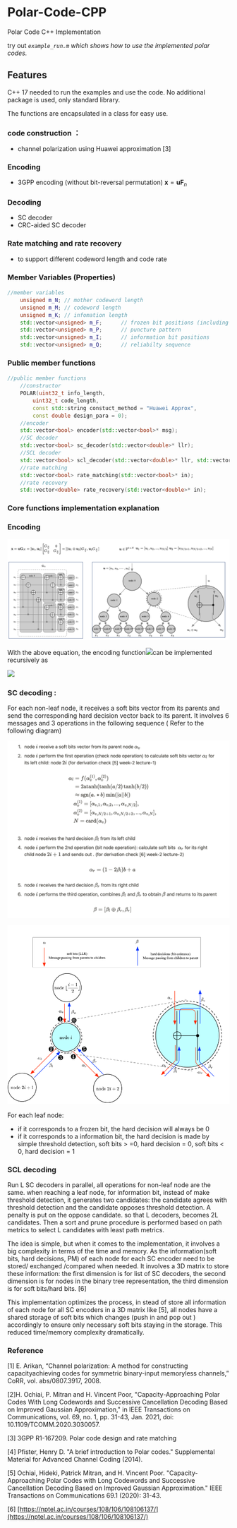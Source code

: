 # Polar-Code-CPP
Polar Code C++ Implementation

try out *`example_run.m`  which shows how to use the implemented polar codes.*

## Features

C++ 17 needed to run the examples and use the code.  No additional package is used, only standard library.

The functions are encapsulated in a class for easy use.

### code construction ：

- channel polarization using Huawei approximation [3]

### Encoding

- 3GPP encoding (without bit-reversal permutation)  $\mathbf x = \mathbf u \mathbf F_n$

### Decoding

- SC decoder
- CRC-aided SC decoder

### Rate matching and rate recovery

- to support different codeword length and code rate

### Member Variables (Properties)

```cpp
//member variables
	unsigned m_N; // mother codeword length
	unsigned m_M; // codeword length
	unsigned m_K; // infomation length
	std::vector<unsigned> m_F;		// frozen bit positions (including puncture postions)
	std::vector<unsigned> m_P;		// puncture pattern
	std::vector<unsigned> m_I;		// information bit positions
	std::vector<unsigned> m_Q;		// reliabilty sequence
```

### Public member functions

```cpp
//public member functions
	//constructor
	POLAR(uint32_t info_length,
		uint32_t code_length,
		const std::string constuct_method = "Huawei Approx",
		const double design_para = 0);
	//encoder
	std::vector<bool> encoder(std::vector<bool>* msg);
	//SC decoder
	std::vector<bool> sc_decoder(std::vector<double>* llr);
	//SCL decoder
	std::vector<bool> scl_decoder(std::vector<double>* llr, std::vector<bool> crc_g, unsigned nL);
	//rate matching
	std::vector<bool> rate_matching(std::vector<bool>* in);
	//rate recovery
	std::vector<double> rate_recovery(std::vector<double>* in);
```

### Core functions implementation explanation

### **Encoding**

![decoing](Aux/encoding.png)

With the above equation, the encoding function<img src="https://render.githubusercontent.com/render/math?math=f(\mathbf u)">can be implemented recursively as 

<img src="https://render.githubusercontent.com/render/math?math=f(\mathbf u ) = [f(\mathbf u_1 \oplus \mathbf u_2),f(\mathbf u_2) ]">


### SC decoding :

For each non-leaf node, it receives a soft bits vector from its parents and send the corresponding  hard decision vector  back to its parent. It involves 6 messages and 3 operations in the following sequence (  Refer to the following diagram)

![decoing](Aux/decoding.png)


![decoing](Aux/SC_decording.png)


For each leaf node:

- if it corresponds to a frozen bit, the hard decision will always be 0
- if it corresponds to a information bit, the hard decision is made by simple threshold detection, soft bits > =0, hard decision = 0,  soft bits < 0, hard decision = 1

### SCL decoding

Run L SC decoders in parallel,  all operations for non-leaf node are the same. when reaching a leaf node, for information bit, instead of make threshold detection, it generates two candidates: the candidate agrees with threshold detection and the candidate opposes threshold detection.  A penalty is put on the oppose candidate. so that L decoders, becomes 2L candidates. Then a sort and prune procedure is performed based on path metrics to select L candidates with least path metrics.

The idea is simple, but when it comes to the implementation, it involves a big complexity in terms of the time and memory. As the information(soft bits, hard decisions, PM) of each node for each SC encoder need  to be stored/ exchanged /compared when needed. It involves a 3D matrix to store these information:  the first dimension is for list of SC decoders, the second dimension is for nodes in the binary tree representation, the third dimension is for soft bits/hard bits. [6]

This implementation optimizes the process, in stead of store all information of each node for all SC encoders in a 3D matrix like [5], all nodes have a shared storage of soft bits which changes (push in and pop out ) accordingly to ensure only necessary soft bits staying in the storage. This reduced time/memory complexity  dramatically. 

### Reference

[1] E. Arikan, “Channel polarization: A method for constructing capacityachieving codes for symmetric binary-input memoryless channels,” CoRR, vol. abs/0807.3917, 2008.

[2]H. Ochiai, P. Mitran and H. Vincent Poor, "Capacity-Approaching Polar Codes With Long Codewords and Successive Cancellation Decoding Based on Improved Gaussian Approximation," in IEEE Transactions on Communications, vol. 69, no. 1, pp. 31-43, Jan. 2021, doi: 10.1109/TCOMM.2020.3030057.

[3] 3GPP R1-167209. Polar code design and rate matching

[4] Pfister, Henry D. "A brief introduction to Polar codes." Supplemental Material for Advanced Channel Coding (2014).

[5] Ochiai, Hideki, Patrick Mitran, and H. Vincent Poor. "Capacity-Approaching Polar Codes with Long Codewords and Successive Cancellation Decoding Based on Improved Gaussian Approximation." IEEE Transactions on Communications 69.1 (2020): 31-43.

[6] [https://nptel.ac.in/courses/108/106/108106137/](https://nptel.ac.in/courses/108/106/108106137/)
